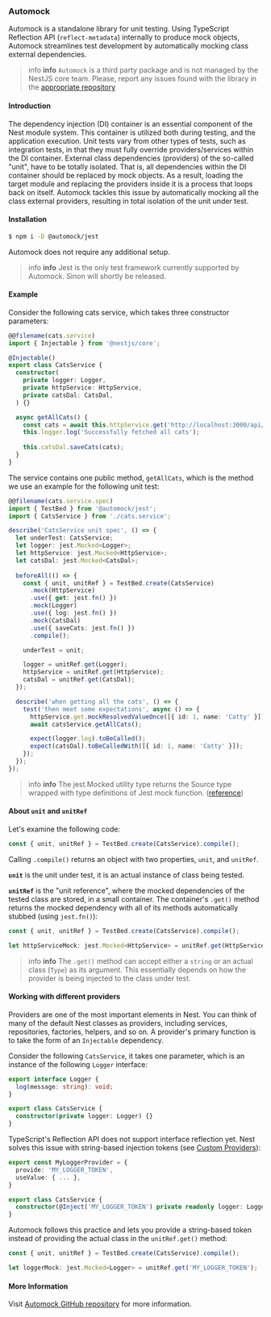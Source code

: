 ### Automock

Automock is a standalone library for unit testing. Using TypeScript Reflection
API (`reflect-metadata`) internally to produce mock objects, Automock streamlines
test development by automatically mocking class external dependencies.
> info **info** `Automock` is a third party package and is not managed by the NestJS core team.
> Please, report any issues found with the library in the [appropriate repository](https://github.com/omermorad/automock)

#### Introduction

The dependency injection (DI) container is an essential component of the Nest module system.
This container is utilized both during testing, and the application execution.
Unit tests vary from other types of tests, such as integration tests, in that they must
fully override providers/services within the DI container. External class dependencies
(providers) of the so-called "unit", have to be totally isolated. That is, all dependencies
within the DI container should be replaced by mock objects.
As a result, loading the target module and replacing the providers inside it is a process
that loops back on itself. Automock tackles this issue by automatically mocking all the
class external providers, resulting in total isolation of the unit under test.

#### Installation

```bash
$ npm i -D @automock/jest
```

Automock does not require any additional setup.

> info **info** Jest is the only test framework currently supported by Automock.
Sinon will shortly be released.

#### Example

Consider the following cats service, which takes three constructor parameters:

```ts
@@filename(cats.service)
import { Injectable } from '@nestjs/core';

@Injectable()
export class CatsService {
  constructor(
    private logger: Logger,
    private httpService: HttpService,
    private catsDal: CatsDal,
  ) {}

  async getAllCats() {
    const cats = await this.httpService.get('http://localhost:3000/api/cats');
    this.logger.log('Successfully fetched all cats');
    
    this.catsDal.saveCats(cats);
  }
}
```

The service contains one public method, `getAllCats`, which is the method
we use an example for the following unit test:

```ts
@@filename(cats.service.spec)
import { TestBed } from '@automock/jest';
import { CatsService } from './cats.service';

describe('CatsService unit spec', () => {
  let underTest: CatsService;
  let logger: jest.Mocked<Logger>;
  let httpService: jest.Mocked<HttpService>;
  let catsDal: jest.Mocked<CatsDal>;
  
  beforeAll(() => {
    const { unit, unitRef } = TestBed.create(CatsService)
      .mock(HttpService)
      .use({ get: jest.fn() })
      .mock(Logger)
      .use({ log: jest.fn() })
      .mock(CatsDal)
      .use({ saveCats: jest.fn() })
      .compile();

    underTest = unit;

    logger = unitRef.get(Logger);
    httpService = unitRef.get(HttpService);
    catsDal = unitRef.get(CatsDal);
  });

  describe('when getting all the cats', () => {
    test('then meet some expectations', async () => {
      httpService.get.mockResolvedValueOnce([{ id: 1, name: 'Catty' }]);
      await catsService.getAllCats();

      expect(logger.log).toBeCalled();
      expect(catsDal).toBeCalledWith([{ id: 1, name: 'Catty' }]);
    });
  });
});
```

> info **info** The jest.Mocked<Source> utility type returns the Source type
> wrapped with type definitions of Jest mock function. ([reference](https://jestjs.io/docs/mock-function-api/#jestmockedsource))

#### About `unit` and `unitRef`

Let's examine the following code:

```typescript
const { unit, unitRef } = TestBed.create(CatsService).compile();
```

Calling `.compile()` returns an object with two properties, `unit`, and `unitRef`.

**`unit`** is the unit under test, it is an actual instance of class being tested.

**`unitRef`** is the "unit reference", where the mocked dependencies of the tested class
are stored, in a small container. The container's `.get()` method returns the mocked
dependency with all of its methods automatically stubbed (using `jest.fn()`):

```typescript
const { unit, unitRef } = TestBed.create(CatsService).compile();

let httpServiceMock: jest.Mocked<HttpService> = unitRef.get(HttpService);
```

> info **info** The `.get()` method can accept either a `string` or an actual class (`Type`) as its argument.
> This essentially depends on how the provider is being injected to the class under test.

#### Working with different providers
Providers are one of the most important elements in Nest. You can think of many of
the default Nest classes as providers, including services, repositories, factories,
helpers, and so on. A provider's primary function is to take the form of an
`Injectable` dependency.

Consider the following `CatsService`, it takes one parameter, which is an instance
of the following `Logger` interface:

```typescript
export interface Logger {
  log(message: string): void;
}

export class CatsService {
  constructor(private logger: Logger) {}
}
```

TypeScript's Reflection API does not support interface reflection yet.
Nest solves this issue with string-based injection tokens (see [Custom Providers](https://docs.nestjs.com/fundamentals/custom-providers)):

```typescript
export const MyLoggerProvider = {
  provide: 'MY_LOGGER_TOKEN',
  useValue: { ... },
}

export class CatsService {
  constructor(@Inject('MY_LOGGER_TOKEN') private readonly logger: Logger) {}
}
```

Automock follows this practice and lets you provide a string-based token instead
of providing the actual class in the `unitRef.get()` method:

```typescript
const { unit, unitRef } = TestBed.create(CatsService).compile();

let loggerMock: jest.Mocked<Logger> = unitRef.get('MY_LOGGER_TOKEN');
```

#### More Information
Visit [Automock GitHub repository](https://github.com/omermorad/automock) for more
information.
